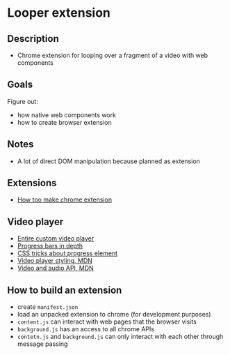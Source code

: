 # Looper extension

## Description
- Chrome extension for looping over a fragment of a video with web components

## Goals
Figure out:
- how native web components work
- how to create browser extension

## Notes
- A lot of direct DOM manipulation because planned as extension

## Extensions
- [How too make chrome extension](https://thoughtbot.com/blog/how-to-make-a-chrome-extension)

## Video player
- [Entire custom video player](https://www.creativebloq.com/html5/build-custom-html5-video-player-9134473)
- [Progress bars in depth](http://www.useragentman.com/blog/2012/01/03/cross-browser-html5-progress-bars-in-depth/)
- [CSS tricks about progress element](https://css-tricks.com/html5-progress-element/)
- [Video player styling, MDN](https://developer.mozilla.org/en-US/docs/Web/Guide/Audio_and_video_delivery/Video_player_styling_basics)
- [Video and audio API, MDN](https://developer.mozilla.org/en-US/docs/Learn/JavaScript/Client-side_web_APIs/Video_and_audio_APIs)

## How to build an extension
- create `manifest.json`
- load an unpacked extension to chrome (for development purposes)
- `content.js` can interact with web pages that the browser visits
- `background.js` has an access to all chrome APIs
- `contetn.js` and `background.js` can only interact with each other through
message passing 
